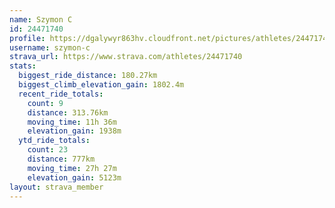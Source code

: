 ```yaml
---
name: Szymon C
id: 24471740
profile: https://dgalywyr863hv.cloudfront.net/pictures/athletes/24471740/7213253/3/large.jpg
username: szymon-c
strava_url: https://www.strava.com/athletes/24471740
stats:
  biggest_ride_distance: 180.27km
  biggest_climb_elevation_gain: 1802.4m
  recent_ride_totals:
    count: 9
    distance: 313.76km
    moving_time: 11h 36m
    elevation_gain: 1938m
  ytd_ride_totals:
    count: 23
    distance: 777km
    moving_time: 27h 27m
    elevation_gain: 5123m
layout: strava_member
--- 
```

